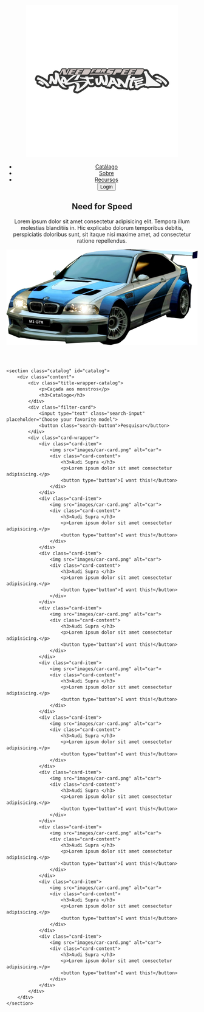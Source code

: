 <!DOCTYPE html>
<html lang="pt-BR">
<head>
    <meta charset="UTF-8">
    <meta http-equiv="X-UA-Compatible" content="IE=edge">
    <meta name="viewport" content="width=device-width, initial-scale=1.0">
    <link rel="stylesheet" href="css/style.css">
    <link rel="preconnect" href="https://fonts.googleapis.com">
    <title>Most Wanted</title>
</head>
<body>
    <header>
        <div class="content">
            <nav>
                <p class="brand"><img src="images/nfs-most-wanted-vector-logo.png" alt="MostWanted"></p>
                        <ul>
                            <li><a class="btn btn-5" href="#catalog">Catálago</a></li>
                            <li><a class="btn btn-5" href="#about">Sobre</a></li>
                            <li><a class="btn btn-5" href="#feature">Recursos</a></li>
                            <button>Login</button>
                        </ul>
            </nav>
            <div class="header-block">
                <div class="text">
                    <h2>Need for Speed</h2>
                    <p>Lorem ipsum dolor sit amet consectetur adipisicing elit. Tempora illum molestias blanditiis in. Hic explicabo dolorum temporibus debitis, perspiciatis doloribus sunt, sit itaque nisi maxime amet, ad consectetur ratione repellendus.</p>
                </div>
                <img src="images/bmw_m3_gtr_by.png" alt="car">
            </div>  
        </div>
    </header>

    <section class="catalog" id="catalog">
        <div class="content">
            <div class="title-wrapper-catalog">
                <p>Caçada aos monstros</p>
                <h3>Catalogo</h3>
            </div>
            <div class="filter-card">
                <input type="text" class="search-input" placeholder="Choose your favorite model">
                <button class="search-button">Pesquisar</button>
            </div>
            <div class="card-wrapper">
                <div class="card-item">
                    <img src="images/car-card.png" alt="car">
                    <div class="card-content">
                        <h3>Audi Supra </h3>
                        <p>Lorem ipsum dolor sit amet consectetur adipisicing.</p>
                        <button type="button">I want this!</button>
                    </div>
                </div>
                <div class="card-item">
                    <img src="images/car-card.png" alt="car">
                    <div class="card-content">
                        <h3>Audi Supra </h3>
                        <p>Lorem ipsum dolor sit amet consectetur adipisicing.</p>
                        <button type="button">I want this!</button>
                    </div>
                </div>
                <div class="card-item">
                    <img src="images/car-card.png" alt="car">
                    <div class="card-content">
                        <h3>Audi Supra </h3>
                        <p>Lorem ipsum dolor sit amet consectetur adipisicing.</p>
                        <button type="button">I want this!</button>
                    </div>
                </div>
                <div class="card-item">
                    <img src="images/car-card.png" alt="car">
                    <div class="card-content">
                        <h3>Audi Supra </h3>
                        <p>Lorem ipsum dolor sit amet consectetur adipisicing.</p>
                        <button type="button">I want this!</button>
                    </div>
                </div>
                <div class="card-item">
                    <img src="images/car-card.png" alt="car">
                    <div class="card-content">
                        <h3>Audi Supra </h3>
                        <p>Lorem ipsum dolor sit amet consectetur adipisicing.</p>
                        <button type="button">I want this!</button>
                    </div>
                </div>
                <div class="card-item">
                    <img src="images/car-card.png" alt="car">
                    <div class="card-content">
                        <h3>Audi Supra </h3>
                        <p>Lorem ipsum dolor sit amet consectetur adipisicing.</p>
                        <button type="button">I want this!</button>
                    </div>
                </div>
                <div class="card-item">
                    <img src="images/car-card.png" alt="car">
                    <div class="card-content">
                        <h3>Audi Supra </h3>
                        <p>Lorem ipsum dolor sit amet consectetur adipisicing.</p>
                        <button type="button">I want this!</button>
                    </div>
                </div>
                <div class="card-item">
                    <img src="images/car-card.png" alt="car">
                    <div class="card-content">
                        <h3>Audi Supra </h3>
                        <p>Lorem ipsum dolor sit amet consectetur adipisicing.</p>
                        <button type="button">I want this!</button>
                    </div>
                </div>
                <div class="card-item">
                    <img src="images/car-card.png" alt="car">
                    <div class="card-content">
                        <h3>Audi Supra </h3>
                        <p>Lorem ipsum dolor sit amet consectetur adipisicing.</p>
                        <button type="button">I want this!</button>
                    </div>
                </div>
                <div class="card-item">
                    <img src="images/car-card.png" alt="car">
                    <div class="card-content">
                        <h3>Audi Supra </h3>
                        <p>Lorem ipsum dolor sit amet consectetur adipisicing.</p>
                        <button type="button">I want this!</button>
                    </div>
                </div>
            </div>
        </div>
    </section>
</body>
</html>
